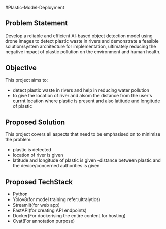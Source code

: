 #Plastic-Model-Deployment

## Problem Statement
  Develop a reliable and efficient AI-based object detection model using drone images to detect plastic waste in rivers and demonstrate a feasible solution/system architecture for implementation, ultimately reducing the negative impact of plastic pollution on the environment and human health.
 

## Objective


This project aims to:

- detect plastic waste in rivers and help in reducing water pollution
- to give the location of river and alsom the distance from the user's currnt location where plastic is present and also latitude and longitude of plastic

## Proposed Solution

This project covers all aspects that need to be emphasised on to minimise the problem:
- plastic is detected
- location of river is given
- latitude and longitude of plastic is given
-distance between plastic and the device/concerned authorities is given

## Proposed TechStack
<ul>
<li>Python</li>
<li>Yolov8(for model training refer:ultralytics)</li>
<li>Streamlit(for web app)</li>
<li>FastAPI(for creating API endpoints)</li>
<li>Docker(For dockerising the entire content for hosting)</li>
<li>Cvat(For annotation purpose)</li>
</ul>
